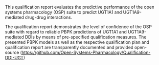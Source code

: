 This qualification report evaluates the predictive performance of the open systems pharmacology (OSP) suite to predict UGT1A1 and UGT1A9-mediated drug-drug interactions.

The qualification report demonstrates the level of confidence of the OSP suite with regard to
reliable PBPK predictions of UGT1A1 and UGT1A9-mediated DDIs by means of pre-specified
qualification measures. The presented PBPK models as well as the respective qualification plan and qualification report are transparently documented and provided open-source (https://github.com/Open-Systems-Pharmacology/Qualification-DDI-UGT)

